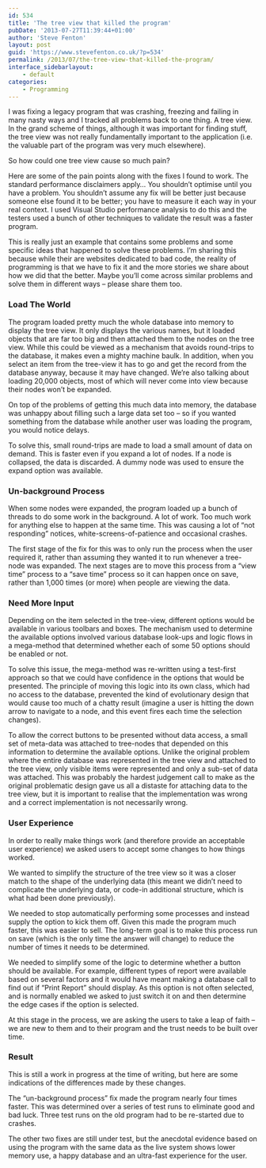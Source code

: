 ```yaml
---
id: 534
title: 'The tree view that killed the program'
pubDate: '2013-07-27T11:39:44+01:00'
author: 'Steve Fenton'
layout: post
guid: 'https://www.stevefenton.co.uk/?p=534'
permalink: /2013/07/the-tree-view-that-killed-the-program/
interface_sidebarlayout:
    - default
categories:
    - Programming
---
```


I was fixing a legacy program that was crashing, freezing and failing in many nasty ways and I tracked all problems back to one thing. A tree view. In the grand scheme of things, although it was important for finding stuff, the tree view was not really fundamentally important to the application (i.e. the valuable part of the program was very much elsewhere).

So how could one tree view cause so much pain?

Here are some of the pain points along with the fixes I found to work. The standard performance disclaimers apply… You shouldn’t optimise until you have a problem. You shouldn’t assume any fix will be better just because someone else found it to be better; you have to measure it each way in your real context. I used Visual Studio performance analysis to do this and the testers used a bunch of other techniques to validate the result was a faster program.

This is really just an example that contains some problems and some specific ideas that happened to solve these problems. I’m sharing this because while their are websites dedicated to bad code, the reality of programming is that we have to fix it and the more stories we share about how we did that the better. Maybe you’ll come across similar problems and solve them in different ways – please share them too.

### Load The World

The program loaded pretty much the whole database into memory to display the tree view. It only displays the various names, but it loaded objects that are far too big and then attached them to the nodes on the tree view. While this could be viewed as a mechanism that avoids round-trips to the database, it makes even a mighty machine baulk. In addition, when you select an item from the tree-view it has to go and get the record from the database anyway, because it may have changed. We’re also talking about loading 20,000 objects, most of which will never come into view because their nodes won’t be expanded.

On top of the problems of getting this much data into memory, the database was unhappy about filling such a large data set too – so if you wanted something from the database while another user was loading the program, you would notice delays.

To solve this, small round-trips are made to load a small amount of data on demand. This is faster even if you expand a lot of nodes. If a node is collapsed, the data is discarded. A dummy node was used to ensure the expand option was available.

### Un-background Process

When some nodes were expanded, the program loaded up a bunch of threads to do some work in the background. A lot of work. Too much work for anything else to happen at the same time. This was causing a lot of “not responding” notices, white-screens-of-patience and occasional crashes.

The first stage of the fix for this was to only run the process when the user required it, rather than assuming they wanted it to run whenever a tree-node was expanded. The next stages are to move this process from a “view time” process to a “save time” process so it can happen once on save, rather than 1,000 times (or more) when people are viewing the data.

### Need More Input

Depending on the item selected in the tree-view, different options would be available in various toolbars and boxes. The mechanism used to determine the available options involved various database look-ups and logic flows in a mega-method that determined whether each of some 50 options should be enabled or not.

To solve this issue, the mega-method was re-written using a test-first approach so that we could have confidence in the options that would be presented. The principle of moving this logic into its own class, which had no access to the database, prevented the kind of evolutionary design that would cause too much of a chatty result (imagine a user is hitting the down arrow to navigate to a node, and this event fires each time the selection changes).

To allow the correct buttons to be presented without data access, a small set of meta-data was attached to tree-nodes that depended on this information to determine the available options. Unlike the original problem where the entire database was represented in the tree view and attached to the tree view, only visible items were represented and only a sub-set of data was attached. This was probably the hardest judgement call to make as the original problematic design gave us all a distaste for attaching data to the tree view, but it is important to realise that the implementation was wrong and a correct implementation is not necessarily wrong.

### User Experience

In order to really make things work (and therefore provide an acceptable user experience) we asked users to accept some changes to how things worked.

We wanted to simplify the structure of the tree view so it was a closer match to the shape of the underlying data (this meant we didn’t need to complicate the underlying data, or code-in additional structure, which is what had been done previously).

We needed to stop automatically performing some processes and instead supply the option to kick them off. Given this made the program much faster, this was easier to sell. The long-term goal is to make this process run on save (which is the only time the answer will change) to reduce the number of times it needs to be determined.

We needed to simplify some of the logic to determine whether a button should be available. For example, different types of report were available based on several factors and it would have meant making a database call to find out if “Print Report” should display. As this option is not often selected, and is normally enabled we asked to just switch it on and then determine the edge cases if the option is selected.

At this stage in the process, we are asking the users to take a leap of faith – we are new to them and to their program and the trust needs to be built over time.

### Result

This is still a work in progress at the time of writing, but here are some indications of the differences made by these changes.

The “un-background process” fix made the program nearly four times faster. This was determined over a series of test runs to eliminate good and bad luck. Three test runs on the old program had to be re-started due to crashes.

The other two fixes are still under test, but the anecdotal evidence based on using the program with the same data as the live system shows lower memory use, a happy database and an ultra-fast experience for the user.